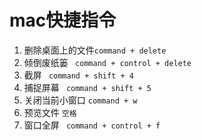 # mac快捷指令

1. 删除桌面上的文件` command + delete `
2. 倾倒废纸篓 ` command + control + delete`
3. 截屏 ` command + shift + 4`
4. 捕捉屏幕 ` command + shift + 5`
5. 关闭当前小窗口 `command + w`
6. 预览文件 `空格`
7. 窗口全屏 ` command + control + f`
